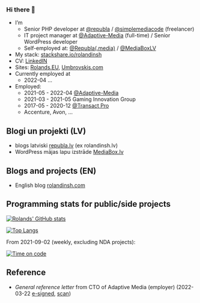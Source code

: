 ### Hi there 👋

- I’m 
  - Senior PHP developer at [@republa][republagithub] / [@simplemediacode][smcgithub] (freelancer)
  - IT project manager at [@Adaptive-Media][amgithub] (full-time) / Senior WordPress developer
  - Self-employed at: [@Republa(.media)][githubrepubla] / [@MediaBoxLV][githubmediaboxlv]
- My stack: [stackshare.io/rolandinsh][stacksharerolandinsh]
- CV: [LinkedIN][linkedinumbrovskis]
- Sites: [Rolands.EU][rolandseu], [Umbrovskis.com][umbrovskiscom] 
- Currently employed at 
  - 2022-04 ... 
- Employed: 
  - 2021-05 - 2022-04 [@Adaptive-Media][amgithub] 
  - 2021-03 - 2021-05 Gaming Innovation Group
  - 2017-05 - 2020-12 [@Transact Pro][tprogithub] 
  - Accenture, Avon, ... 

## Blogi un projekti (LV)

- blogs latviski [republa.lv][republalv] (ex rolandinsh.lv)
- WordPress mājas lapu izstrāde [MediaBox.lv][mediaboxlv] 

## Blogs and projects (EN)

- English blog [rolandinsh.com][rolandinshcom] 

## Programming stats for public/side projects

[![Rolands' GitHub stats](https://github-readme-stats.vercel.app/api?username=rolandinsh&count_private=true&show_icons=true&layout=compact&cache_seconds=1800)](https://github.com/rolandinsh/)

[![Top Langs](https://github-readme-stats.vercel.app/api/top-langs/?username=rolandinsh&langs_count=10&layout=compact&cache_seconds=1800)](https://github.com/rolandinsh)

From 2021-09-02 (weekly, excluding NDA projects):

[![Time on code](https://github-readme-stats.vercel.app/api/wakatime?username=rolandinsh&layout=compact&cache_seconds=1800)][dailytechstack]

## Reference

- _General reference letter_ from CTO of Adaptive Media (employer) (2022-03-22 [e-signed](https://cdneu1.storage.googleapis.com/umbrovskiscom/am/reference_R_Umbrovskis_e_signed.pdf), [scan](https://cdneu1.storage.googleapis.com/umbrovskiscom/am/reference_R_Umbrovskis_scan.pdf))

<!--
**rolandinsh/rolandinsh** is a ✨ _special_ ✨ repository because its `README.md` (this file) appears on your GitHub profile.



Here are some ideas to get you started:

- 🔭 I’m currently working on ...
- 🌱 I’m currently learning ...
- 👯 I’m looking to collaborate on ...
- 🤔 I’m looking for help with ...
- 💬 Ask me about ...
- 📫 How to reach me: ...
- 😄 Pronouns: ...
- ⚡ Fun fact: ...

https://github.com/anuraghazra/github-readme-stats#wakatime-card-exclusive-options 
-->

[republagithub]: https://github.com/republa
[smcgithub]: https://github.com/simplemediacode
[stacksharerolandinsh]: https://stackshare.io/rolandinsh
[linkedinumbrovskis]: https://linkedin.com/in/umbrovskis
[tprogithub]: https://github.com/TransactPRO
[republalv]: https://republa.lv
[rolandinshcom]: https://rolandinsh.com
[mediaboxlv]: https://mediabox.lv
[rolandseu]: https://rolands.eu
[umbrovskiscom]: https://umbrovskis.com
[githubrepubla]: https://github.com/republa
[githubmediaboxlv]: https://github.com/mediaboxlv
[dailytechstack]: https://go.mediabox.lv/dailytechstack
[amgithub]: https://github.com/Adaptive-Media
